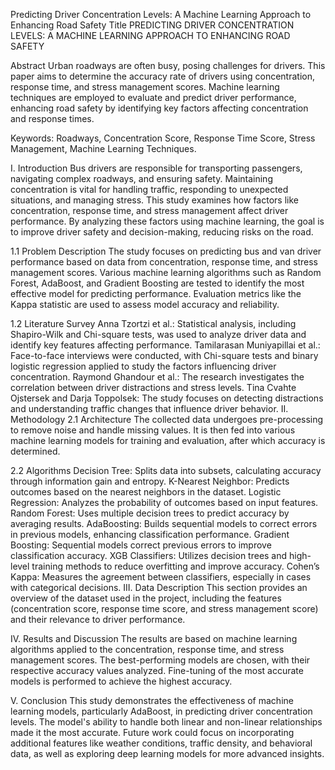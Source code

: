 Predicting Driver Concentration Levels: A Machine Learning Approach to Enhancing Road Safety
Title
PREDICTING DRIVER CONCENTRATION LEVELS: A MACHINE LEARNING APPROACH TO ENHANCING ROAD SAFETY

Abstract
Urban roadways are often busy, posing challenges for drivers. This paper aims to determine the accuracy rate of drivers using concentration, response time, and stress management scores. Machine learning techniques are employed to evaluate and predict driver performance, enhancing road safety by identifying key factors affecting concentration and response times.

Keywords: Roadways, Concentration Score, Response Time Score, Stress Management, Machine Learning Techniques.

I. Introduction
Bus drivers are responsible for transporting passengers, navigating complex roadways, and ensuring safety. Maintaining concentration is vital for handling traffic, responding to unexpected situations, and managing stress. This study examines how factors like concentration, response time, and stress management affect driver performance. By analyzing these factors using machine learning, the goal is to improve driver safety and decision-making, reducing risks on the road.

1.1 Problem Description
The study focuses on predicting bus and van driver performance based on data from concentration, response time, and stress management scores. Various machine learning algorithms such as Random Forest, AdaBoost, and Gradient Boosting are tested to identify the most effective model for predicting performance. Evaluation metrics like the Kappa statistic are used to assess model accuracy and reliability.

1.2 Literature Survey
Anna Tzortzi et al.: Statistical analysis, including Shapiro-Wilk and Chi-square tests, was used to analyze driver data and identify key features affecting performance.
Tamilarasan Muniyapillai et al.: Face-to-face interviews were conducted, with Chi-square tests and binary logistic regression applied to study the factors influencing driver concentration.
Raymond Ghandour et al.: The research investigates the correlation between driver distractions and stress levels.
Tina Cvahte Ojstersek and Darja Toppolsek: The study focuses on detecting distractions and understanding traffic changes that influence driver behavior.
II. Methodology
2.1 Architecture
The collected data undergoes pre-processing to remove noise and handle missing values. It is then fed into various machine learning models for training and evaluation, after which accuracy is determined.

2.2 Algorithms
Decision Tree: Splits data into subsets, calculating accuracy through information gain and entropy.
K-Nearest Neighbor: Predicts outcomes based on the nearest neighbors in the dataset.
Logistic Regression: Analyzes the probability of outcomes based on input features.
Random Forest: Uses multiple decision trees to predict accuracy by averaging results.
AdaBoosting: Builds sequential models to correct errors in previous models, enhancing classification performance.
Gradient Boosting: Sequential models correct previous errors to improve classification accuracy.
XGB Classifiers: Utilizes decision trees and high-level training methods to reduce overfitting and improve accuracy.
Cohen’s Kappa: Measures the agreement between classifiers, especially in cases with categorical decisions.
III. Data Description
This section provides an overview of the dataset used in the project, including the features (concentration score, response time score, and stress management score) and their relevance to driver performance.

IV. Results and Discussion
The results are based on machine learning algorithms applied to the concentration, response time, and stress management scores. The best-performing models are chosen, with their respective accuracy values analyzed. Fine-tuning of the most accurate models is performed to achieve the highest accuracy.

V. Conclusion
This study demonstrates the effectiveness of machine learning models, particularly AdaBoost, in predicting driver concentration levels. The model's ability to handle both linear and non-linear relationships made it the most accurate. Future work could focus on incorporating additional features like weather conditions, traffic density, and behavioral data, as well as exploring deep learning models for more advanced insights.

